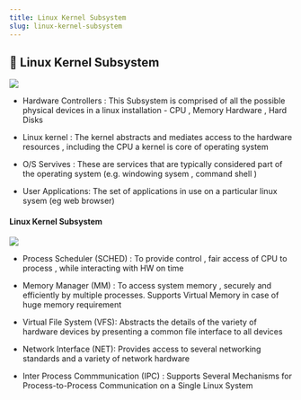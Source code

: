 ```yaml
---
title: Linux Kernel Subsystem
slug: linux-kernel-subsystem
---
```


## 📌 Linux Kernel Subsystem 

![](/img/icon/linux-subsytem.png)

- Hardware Controllers : This Subsystem is comprised of all the possible physical devices in a linux 
installation - CPU , Memory Hardware , Hard Disks 

- Linux kernel : The kernel abstracts and mediates access to  the hardware resources , including the CPU
a kernel is core of operating system 

- O/S Servives : These are services that are typically considered part of the operating 
system (e.g. windowing sysem , command shell )  

- User Applications: The set of applications in use on a particular linux sysem (eg web browser) 

#### Linux Kernel Subsystem 

![](/img/icon/linux-subsytem.png)

- Process Scheduler (SCHED) : To provide control , fair access of CPU to process , while 
interacting with HW on time 

- Memory Manager (MM) : To access system memory , securely and efficiently by multiple 
  processes. Supports Virtual Memory in case of huge memory requirement 

- Virtual File System (VFS): Abstracts the details of the variety of hardware devices by 
  presenting a common file interface to all devices 

- Network Interface (NET): Provides access to several networking standards 
and a variety of network hardware 

- Inter Process Commmunication (IPC) : Supports Several Mechanisms for 
Process-to-Process Communication on a Single Linux System 

